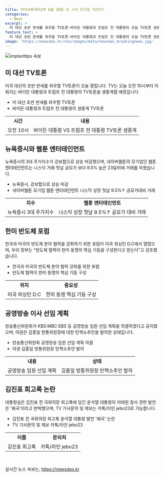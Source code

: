 ```yaml
---
title: 라이브투데이2부 6월 28일 이 시각 뜨거운 이야기!
categories:
  - News
excerpt: >
  미 대선 초반 판세를 좌우할 TV토론-바이든 대통령과 트럼프 전 대통령의 오늘 TV토론 생중계, 네이버웹툰 모기업인 웹툰 엔터테인먼트의 뉴욕증시 상승, 한미 반도체 포럼으로 한미 반도체 분야 협력 강화, 방통위 공영방송 이사 선임 계획 의결과 김진표 회고록 파장으로 대통령실의 왜곡 반박 등 다양한 이슈가 소개되고 있습니다.
feature_text: >
  미 대선 초반 판세를 좌우할 TV토론-바이든 대통령과 트럼프 전 대통령의 오늘 TV토론 생중계, 네이버웹툰 모기업인 웹툰 엔터테인먼트의 뉴욕증시 상승, 한미 반도체 포럼으로 한미 반도체 분야 협력 강화, 방통위 공영방송 이사 선임 계획 의결과 김진표 회고록 파장으로 대통령실의 왜곡 반박 등 다양한 이슈가 소개되고 있습니다.
image: 'https://newsdao.kr/res/images/meta/newsdao_breakingnews.jpg'
---
```


<p><img src="https://newsdao.kr/res/images/meta/newsdao_breakingnews.jpg" alt="implanttips 속보" /></p>

<h2 data-ke-size="size26">미 대선 TV토론</h2>

<p data-ke-size="size16">미국 대선의 초반 판세를 좌우할 TV토론이 오늘 열립니다. TV는 오늘 오전 10시부터 이뤄지는 바이든 대통령과 트럼프 전 대통령의 TV토론을 생중계할 예정입니다.</p>

<ul>
  <li>미 대선 초반 판세를 좌우할 TV토론</li>
  <li>바이든 대통령과 트럼프 전 대통령의 생중계 TV토론</li>
</ul>

<table>
  <tbody>
    <tr>
      <td style="text-align: center; height: 17px;"><b>시간</b></td>
      <td style="text-align: center; height: 17px;"><b>내용</b></td>
    </tr>
    <tr>
      <td style="text-align: center;">오전 10시</td>
      <td style="text-align: center;">바이든 대통령 VS 트럼프 전 대통령 TV토론 생중계</td>
    </tr>
  </tbody>
</table>

<h2 data-ke-size="size26">뉴욕증시와 웹툰 엔터테인먼트</h2>

<p data-ke-size="size16">뉴욕증시의 3대 주가지수가 강보합으로 상승 마감했으며, 네이버웹툰의 모기업인 웹툰 엔터테인먼트는 나스닥 거래 첫날 공모가 보다 9.5% 높은 23달러에 거래를 마쳤습니다.</p>

<ul>
  <li>뉴욕증시, 강보합으로 상승 마감</li>
  <li>네이버웹툰 모기업 웹툰 엔터테인먼트 나스닥 상장 첫날 9.5%↑ 공모가대비 거래</li>
</ul>

<table>
  <tbody>
    <tr>
      <td style="text-align: center; height: 17px;"><b>지수</b></td>
      <td style="text-align: center; height: 17px;"><b>웹툰 엔터테인먼트</b></td>
    </tr>
    <tr>
      <td style="text-align: center;">뉴욕증시 3대 주가지수</td>
      <td style="text-align: center;">나스닥 상장 첫날 9.5%↑ 공모가 대비 거래</td>
    </tr>
  </tbody>
</table>

<h2 data-ke-size="size26">한미 반도체 포럼</h2>

<p data-ke-size="size16">한국과 미국의 반도체 분야 협력을 강화하기 위한 포럼이 미국 워싱턴 D.C에서 열렸으며, 우리 정부는 "반도체 협력이 한미 동맹의 핵심 기둥을 구성한다고 믿는다"고 강조했습니다.</p>

<ul>
  <li>한국과 미국의 반도체 분야 협력 강화를 위한 포럼</li>
  <li>반도체 협력이 한미 동맹의 핵심 기둥 구성</li>
</ul>

<table>
  <tbody>
    <tr>
      <td style="text-align: center; height: 17px;"><b>위치</b></td>
      <td style="text-align: center; height: 17px;"><b>중요성</b></td>
    </tr>
    <tr>
      <td style="text-align: center;">미국 와싱턴 D.C</td>
      <td style="text-align: center;">한미 동맹 핵심 기둥 구성</td>
    </tr>
  </tbody>
</table>

<h2 data-ke-size="size26">공영방송 이사 선임 계획</h2>

<p data-ke-size="size16">방송통신위원회가 KBS·MBC·EBS 등 공영방송 임원 선임 계획을 의결하겠다고 공지했으며, 야권은 김홍일 방통위원장에 대한 탄핵소추안을 발의한 상태입니다.</p>

<ul>
  <li>방송통신위원회 공영방송 임원 선임 계획 의결</li>
  <li>야권 김홍일 방통위원장 탄핵소추안 발의</li>
</ul>

<table>
  <tbody>
    <tr>
      <td style="text-align: center; height: 17px;"><b>내용</b></td>
      <td style="text-align: center; height: 17px;"><b>상태</b></td>
    </tr>
    <tr>
      <td style="text-align: center;">공영방송 임원 선임 계획</td>
      <td style="text-align: center;">김홍일 방통위원장 탄핵소추안 발의</td>
    </tr>
  </tbody>
</table>

<h2 data-ke-size="size26">김진표 회고록 논란</h2>

<p data-ke-size="size16">대통령실은 김진표 전 국회의장 회고록에 담긴 윤석열 대통령의 이태원 참사 관련 발언은 '왜곡'이라고 반박했으며, TV 기사문의 및 제보는 카톡/라인 jebo23로 가능합니다.</p>

<ul>
  <li>김진표 전 국회의장 회고록 윤석열 대통령 발언 '왜곡' 논란</li>
  <li>TV 기사문의 및 제보 카톡/라인 jebo23</li>
</ul>

<table>
  <tbody>
    <tr>
      <td style="text-align: center; height: 17px;"><b>이름</b></td>
      <td style="text-align: center; height: 17px;"><b>문의처</b></td>
    </tr>
    <tr>
      <td style="text-align: center;">김진표 회고록</td>
      <td style="text-align: center;">카톡/라인 jebo23</td>
    </tr>
  </tbody>
</table>

<p data-ke-size="size16">&nbsp;</p>
실시간 뉴스 속보는, <a href="https://newsdao.kr" rel="dofollow">https://newsdao.kr</a>


